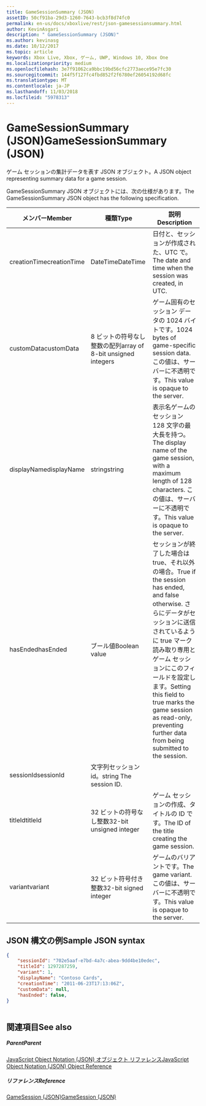 ```yaml
---
title: GameSessionSummary (JSON)
assetID: 50cf91ba-29d3-1260-7643-bcb3f8d74fc0
permalink: en-us/docs/xboxlive/rest/json-gamesessionsummary.html
author: KevinAsgari
description: " GameSessionSummary (JSON)"
ms.author: kevinasg
ms.date: 10/12/2017
ms.topic: article
keywords: Xbox Live, Xbox, ゲーム, UWP, Windows 10, Xbox One
ms.localizationpriority: medium
ms.openlocfilehash: 3e7f91062ca9bbc19bd56cfc2773aece95e7fc30
ms.sourcegitcommit: 144f5f127fc4fbd852f2f6780ef26054192d68fc
ms.translationtype: MT
ms.contentlocale: ja-JP
ms.lasthandoff: 11/03/2018
ms.locfileid: "5978313"
---
```

# <a name="gamesessionsummary-json"></a><span data-ttu-id="43d83-104">GameSessionSummary (JSON)</span><span class="sxs-lookup"><span data-stu-id="43d83-104">GameSessionSummary (JSON)</span></span>
<span data-ttu-id="43d83-105">ゲーム セッションの集計データを表す JSON オブジェクト。</span><span class="sxs-lookup"><span data-stu-id="43d83-105">A JSON object representing summary data for a game session.</span></span> 
<a id="ID4EN"></a>

  
 
<span data-ttu-id="43d83-106">GameSessionSummary JSON オブジェクトには、次の仕様があります。</span><span class="sxs-lookup"><span data-stu-id="43d83-106">The GameSessionSummary JSON object has the following specification.</span></span>
 
| <span data-ttu-id="43d83-107">メンバー</span><span class="sxs-lookup"><span data-stu-id="43d83-107">Member</span></span>| <span data-ttu-id="43d83-108">種類</span><span class="sxs-lookup"><span data-stu-id="43d83-108">Type</span></span>| <span data-ttu-id="43d83-109">説明</span><span class="sxs-lookup"><span data-stu-id="43d83-109">Description</span></span>| 
| --- | --- | --- | 
| <span data-ttu-id="43d83-110">creationTime</span><span class="sxs-lookup"><span data-stu-id="43d83-110">creationTime</span></span>| <span data-ttu-id="43d83-111">DateTime</span><span class="sxs-lookup"><span data-stu-id="43d83-111">DateTime</span></span>| <span data-ttu-id="43d83-112">日付と、セッションが作成された、UTC で。</span><span class="sxs-lookup"><span data-stu-id="43d83-112">The date and time when the session was created, in UTC.</span></span> | 
| <span data-ttu-id="43d83-113">customData</span><span class="sxs-lookup"><span data-stu-id="43d83-113">customData</span></span>| <span data-ttu-id="43d83-114">8 ビットの符号なし整数の配列</span><span class="sxs-lookup"><span data-stu-id="43d83-114">array of 8-bit unsigned integers</span></span>| <span data-ttu-id="43d83-115">ゲーム固有のセッション データの 1024 バイトです。</span><span class="sxs-lookup"><span data-stu-id="43d83-115">1024 bytes of game-specific session data.</span></span> <span data-ttu-id="43d83-116">この値は、サーバーに不透明です。</span><span class="sxs-lookup"><span data-stu-id="43d83-116">This value is opaque to the server.</span></span> | 
| <span data-ttu-id="43d83-117">displayName</span><span class="sxs-lookup"><span data-stu-id="43d83-117">displayName</span></span>| <span data-ttu-id="43d83-118">string</span><span class="sxs-lookup"><span data-stu-id="43d83-118">string</span></span>| <span data-ttu-id="43d83-119">表示名ゲームのセッション 128 文字の最大長を持つ。</span><span class="sxs-lookup"><span data-stu-id="43d83-119">The display name of the game session, with a maximum length of 128 characters.</span></span> <span data-ttu-id="43d83-120">この値は、サーバーに不透明です。</span><span class="sxs-lookup"><span data-stu-id="43d83-120">This value is opaque to the server.</span></span> | 
| <span data-ttu-id="43d83-121">hasEnded</span><span class="sxs-lookup"><span data-stu-id="43d83-121">hasEnded</span></span>| <span data-ttu-id="43d83-122">ブール値</span><span class="sxs-lookup"><span data-stu-id="43d83-122">Boolean value</span></span>| <span data-ttu-id="43d83-123">セッションが終了した場合は true、それ以外の場合。</span><span class="sxs-lookup"><span data-stu-id="43d83-123">True if the session has ended, and false otherwise.</span></span> <span data-ttu-id="43d83-124">さらにデータがセッションに送信されているように true マーク読み取り専用とゲーム セッションにこのフィールドを設定します。</span><span class="sxs-lookup"><span data-stu-id="43d83-124">Setting this field to true marks the game session as read-only, preventing further data from being submitted to the session.</span></span> | 
| <span data-ttu-id="43d83-125">sessionId</span><span class="sxs-lookup"><span data-stu-id="43d83-125">sessionId</span></span>| <span data-ttu-id="43d83-126">文字列セッション id。</span><span class="sxs-lookup"><span data-stu-id="43d83-126">string The session ID.</span></span> | 
| <span data-ttu-id="43d83-127">titleId</span><span class="sxs-lookup"><span data-stu-id="43d83-127">titleId</span></span>| <span data-ttu-id="43d83-128">32 ビットの符号なし整数</span><span class="sxs-lookup"><span data-stu-id="43d83-128">32-bit unsigned integer</span></span>| <span data-ttu-id="43d83-129">ゲーム セッションの作成、タイトルの ID です。</span><span class="sxs-lookup"><span data-stu-id="43d83-129">The ID of the title creating the game session.</span></span>| 
| <span data-ttu-id="43d83-130">variant</span><span class="sxs-lookup"><span data-stu-id="43d83-130">variant</span></span>| <span data-ttu-id="43d83-131">32 ビット符号付き整数</span><span class="sxs-lookup"><span data-stu-id="43d83-131">32-bit signed integer</span></span>| <span data-ttu-id="43d83-132">ゲームのバリアントです。</span><span class="sxs-lookup"><span data-stu-id="43d83-132">The game variant.</span></span> <span data-ttu-id="43d83-133">この値は、サーバーに不透明です。</span><span class="sxs-lookup"><span data-stu-id="43d83-133">This value is opaque to the server.</span></span>| 
  
<a id="ID4EID"></a>

 
## <a name="sample-json-syntax"></a><span data-ttu-id="43d83-134">JSON 構文の例</span><span class="sxs-lookup"><span data-stu-id="43d83-134">Sample JSON syntax</span></span>
 

```json
{
    "sessionId": "702e5aaf-e7bd-4a7c-abea-9dd4be10edec",
    "titleId": 1297287259,
    "variant": 1,
    "displayName": "Contoso Cards",
    "creationTime": "2011-06-23T17:13:06Z",
    "customData": null,
    "hasEnded": false,
}
    
```

  
<a id="ID4ERD"></a>

 
## <a name="see-also"></a><span data-ttu-id="43d83-135">関連項目</span><span class="sxs-lookup"><span data-stu-id="43d83-135">See also</span></span>
 
<a id="ID4ETD"></a>

 
##### <a name="parent"></a><span data-ttu-id="43d83-136">Parent</span><span class="sxs-lookup"><span data-stu-id="43d83-136">Parent</span></span> 

[<span data-ttu-id="43d83-137">JavaScript Object Notation (JSON) オブジェクト リファレンス</span><span class="sxs-lookup"><span data-stu-id="43d83-137">JavaScript Object Notation (JSON) Object Reference</span></span>](atoc-xboxlivews-reference-json.md)

  
<a id="ID4E4D"></a>

 
##### <a name="reference"></a><span data-ttu-id="43d83-138">リファレンス</span><span class="sxs-lookup"><span data-stu-id="43d83-138">Reference</span></span> 

[<span data-ttu-id="43d83-139">GameSession (JSON)</span><span class="sxs-lookup"><span data-stu-id="43d83-139">GameSession (JSON)</span></span>](json-gamesession.md)

   